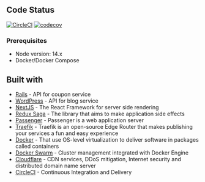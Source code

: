 ## Code Status

[![CircleCI](https://circleci.com/gh/tanngoc93/amazon_promotion_frontend.svg?style=shield)](https://circleci.com/gh/tanngoc93/amazon_promotion_frontend/tree/master) [![codecov](https://codecov.io/gh/tanngoc93/amazon_promotion_frontend/branch/master/graph/badge.svg)](https://codecov.io/gh/tanngoc93/amazon_promotion_frontend)


### Prerequisites

* Node version: 14.x
* Docker/Docker Compose

## Built with

* [Rails](https://rubyonrails.org/) - API for coupon service
* [WordPress](https://wordpress.org/) - API for blog service
* [NextJS](https://nextjs.org/) - The React Framework for server side rendering
* [Redux Saga](https://redux-saga.js.org/) - The library that aims to make application side effects
* [Passenger](https://www.phusionpassenger.com/) - Passenger is a web application server
* [Traefik](https://containo.us/traefik/) - Traefik is an open-source Edge Router that makes publishing your services a fun and easy experience
* [Docker](https://docs.docker.com/) - That use OS-level virtualization to deliver software in packages called containers
* [Docker Swarm](https://docs.docker.com/engine/swarm/) - Cluster management integrated with Docker Engine
* [Cloudflare](https://www.cloudflare.com/) - CDN services, DDoS mitigation, Internet security and distributed domain name server
* [CircleCI](https://circleci.com/) - Continuous Integration and Delivery

